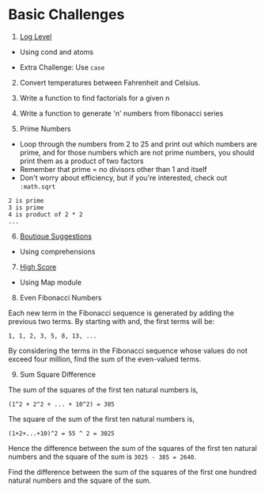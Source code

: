 # Basic Challenges

1. [Log Level](https://github.com/AgarwalConsulting/Elixir_Training/tree/master/exercises/exercism/log-level)

  - Using cond and atoms

  - Extra Challenge: Use `case`

2. Convert temperatures between Fahrenheit and Celsius.

3. Write a function to find factorials for a given n

4. Write a function to generate 'n' numbers from fibonacci series

5. Prime Numbers

- Loop through the numbers from 2 to 25 and print out which numbers are prime, and for those numbers which are not prime numbers, you should print them as a product of two factors
- Remember that prime = no divisors other than 1 and itself
- Don't worry about efficiency, but if you're interested, check out `:math.sqrt`

```
2 is prime
3 is prime
4 is product of 2 * 2
...
```

6. [Boutique Suggestions](https://github.com/AgarwalConsulting/Elixir_Training/tree/master/exercises/exercism/boutique-suggestions)

  - Using comprehensions

7. [High Score](https://github.com/AgarwalConsulting/Elixir_Training/tree/master/exercises/exercism/high-score)

  - Using Map module

8. Even Fibonacci Numbers

Each new term in the Fibonacci sequence is generated by adding the previous two terms. By starting with and, the first terms will be:

```
1, 1, 2, 3, 5, 8, 13, ...
```

By considering the terms in the Fibonacci sequence whose values do not exceed four million, find the sum of the even-valued terms.

9. Sum Square Difference

The sum of the squares of the first ten natural numbers is,

```
(1^2 + 2^2 + ... + 10^2) = 385
```

The square of the sum of the first ten natural numbers is,

```
(1+2+...+10)^2 = 55 ^ 2 = 3025
```

Hence the difference between the sum of the squares of the first ten natural numbers and the square of the sum is
`3025 - 385 = 2640`.

Find the difference between the sum of the squares of the first one hundred natural numbers and the square of the sum.
